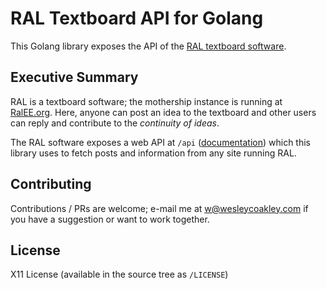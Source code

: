 RAL Textboard API for Golang
============================

This Golang library exposes the API of the [RAL textboard
software](https://github.com/yumi-xx/RAL).

Executive Summary
-----------------

RAL is a textboard software; the mothership instance is running at
[RalEE.org](https://ralee.org/). Here, anyone can post an idea to the
textboard and other users can reply and contribute to the *continuity of
ideas*.

The RAL software exposes a web API at `/api`
([documentation](https://github.com/yumi-xx/RAL/blob/develop/docs/API.md))
which this library uses to fetch posts and information from any site running
RAL.

Contributing
------------

Contributions / PRs are welcome; e-mail me at w@wesleycoakley.com if you
have a suggestion or want to work together.

License
-------

X11 License (available in the source tree as `/LICENSE`)
